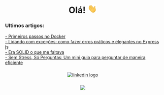 <h1 align="center"> Olá!
<img src="https://raw.githubusercontent.com/ABSphreak/ABSphreak/master/gifs/Hi.gif" width="30"> 
</h1> 

###

<h3>Ultimos artigos:</h3>
<a href="https://dev.to/clintonrocha98/primeiros-passos-no-docker-m0k" target="_blank">- Primeiros passos no Docker</a>
<br/>
<a href="https://dev.to/clintonrocha98/lidando-com-excecoes-como-fazer-erros-praticos-e-elegantes-no-express-js-4k5b" target="_blank">- Lidando com exceções: como fazer erros práticos e elegantes no Express js</a>
<br/>
<a href="https://dev.to/clintonrocha98/era-solid-o-que-me-faltava-bhp" target="_blank">- Era SOLID o que me faltava</a>
<br/>
<a href="https://dev.to/clintonrocha98/sem-stress-so-perguntas-um-mini-guia-para-perguntar-de-maneira-eficiente-18hd" target="_blank">- Sem Stress, Só Perguntas: Um mini guia para perguntar de maneira eficiente</a>

###


<div align="center">
  <a href="https://www.linkedin.com/in/clintonrocha/" target="_blank">
    <img src="https://raw.githubusercontent.com/maurodesouza/profile-readme-generator/master/src/assets/icons/social/linkedin/default.svg" width="52" height="40" alt="linkedin logo"  />
  </a>
</div>

###

<div align="center">
<div display="flex" align="center">


###

<img align="center" src="https://4.bp.blogspot.com/-TBcBFMT_wM8/U4CnxAeBpwI/AAAAAAAAHwc/QWgzVVWdmZI/s1600/ONE+PIECE+2.gif"  />
</div>
